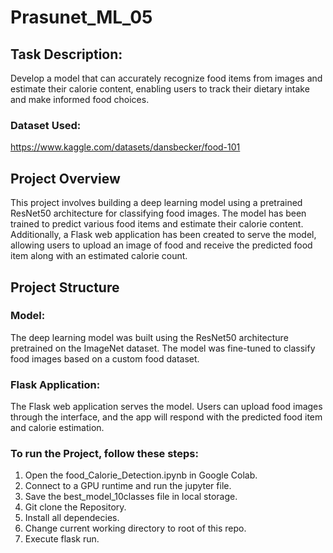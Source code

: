 # Prasunet_ML_05

## Task Description:
Develop a model that can accurately recognize food items from images and estimate their calorie content, enabling users to track their dietary intake and make informed food choices.

### Dataset Used:
https://www.kaggle.com/datasets/dansbecker/food-101

## Project Overview

This project involves building a deep learning model using a pretrained ResNet50 architecture for classifying food images. The model has been trained to predict various food items and estimate their calorie content. Additionally, a Flask web application has been created to serve the model, allowing users to upload an image of food and receive the predicted food item along with an estimated calorie count.

## Project Structure

### Model: 
The deep learning model was built using the ResNet50 architecture pretrained on the ImageNet dataset. The model was fine-tuned to classify food images based on a custom food dataset.
### Flask Application: 
The Flask web application serves the model. Users can upload food images through the interface, and the app will respond with the predicted food item and calorie estimation.

### To run the Project, follow these steps:
1. Open the food_Calorie_Detection.ipynb in Google Colab.
2. Connect to a GPU runtime and run the jupyter file.
3. Save the best_model_10classes file in local storage.
4. Git clone the Repository.
5. Install all dependecies.
6. Change current working directory to root of this repo.
7. Execute flask run.
